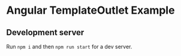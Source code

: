 # Angular TemplateOutlet Example

## Development server

Run `npm i` and then `npm run start` for a dev server.
